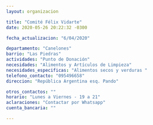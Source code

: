```yaml
---
layout: organizacion

title: "Comité Félix Vidarte"
date: 2020-05-26 20:22:32 -0300

fecha_actualizacion: "6/04/2020"

departamento: "Canelones"
barrio: "Las Piedras"
actividades: "Punto de Donación"
necesidades: "Alimentos y Artículos de Limpieza"
necesidades_especificas: "Alimentos secos y verduras "
telefono_contacto: "095496658"
direccion: "República Argentina esq. Pando"

otros_contactos: ""
horario: "Lunes a Viernes - 19 a 21"
aclaraciones: "Contactar por Whatsapp"
cuenta_bancaria: ""

---
```

